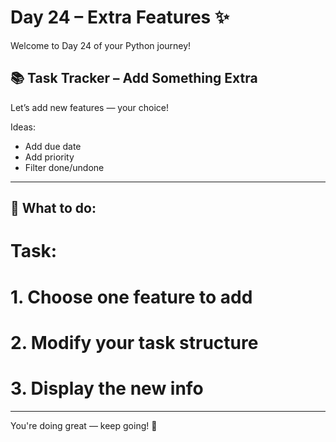 # Day 24 – Extra Features ✨

Welcome to Day 24 of your Python journey!

## 📚 Task Tracker – Add Something Extra

Let’s add new features — your choice!

Ideas:
- Add due date
- Add priority
- Filter done/undone


---

## 🧠 What to do:

# Task:
# 1. Choose one feature to add
# 2. Modify your task structure
# 3. Display the new info


---

You're doing great — keep going! 🚀